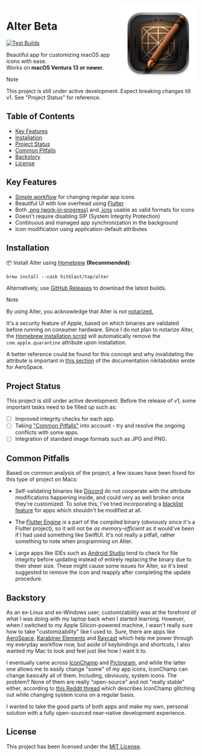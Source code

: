 <img src="macos/Runner/Assets.xcassets/AppIcon.appiconset/icon_512x512@2x.png" width="40%" height="40%" align="right" alt="Alter Icon">

# Alter Beta

[![Test Builds](https://github.com/hitblast/Alter/actions/workflows/build.yml/badge.svg)](https://github.com/hitblast/Alter/actions/workflows/build.yml)

Beautiful app for customizing macOS app icons with ease. <br>
Works on **macOS Ventura 13 or newer.**

> [!NOTE]
> This project is still under active development. Expect breaking changes till v1. See "Project Status" for reference.

## Table of Contents

- [Key Features](#key-features)
- [Installation](#installation)
- [Project Status](#project-status)
- [Common Pitfalls](#common-pitfalls)
- [Backstory](#backstory)
- [License](#license)

## Key Features

- [Simple workflow]() for changing regular app icons
- Beautiful UI with low overhead using [Flutter](https://flutter.dev/)
- Both [.png (work-in-progress)]() and [.icns]() usable as valid formats for icons
- Doesn't require disabling SIP (System Integrity Protection)
- Continuous and managed app synchronization in the background
- Icon modification using application-default attributes

## Installation

📦 Install Alter using [Homebrew](https://brew.sh/) **(Recommended)**:

```
brew install --cask hitblast/tap/alter
```

Alternatively, use [GitHub Releases](https://github.com/hitblast/alter/releases) to download the latest builds.

> [!NOTE]
> By using Alter, you acknowledge that Alter is not [notarized.](https://developer.apple.com/documentation/security/notarizing_macos_software_before_distribution)
>
> It's a security feature of Apple, based on which binaries are validated before running on consumer hardware. Since I do not plan to notarize Alter, the [Homebrew installation script]() will automatically remove the `com.apple.quarantine` attribute upon installation.
>
> A better reference could be found for this concept and why invalidating the attribute is important in [this section](https://developer.apple.com/documentation/security/notarizing_macos_software_before_distribution) of the documentation nikitabobko wrote for AeroSpace.

## Project Status

This project is still under active development. Before the release of v1, some important tasks need to be filled up such as:

- [ ] Improved integrity checks for each app.
- [ ] Taking ["Common Pitfalls"](#common-pitfalls) into account - try and resolve the ongoing conflicts with some apps.
- [ ] Integration of standard image formats such as JPG and PNG.

## Common Pitfalls

Based on common analysis of the project, a few issues have been found for this type of project on Macs:

- Self-validating binaries like [Discord]() do not cooperate with the attribute
modifications happening inside, and could very as well broken once they're
customized. To solve this, I've tried incorporating a [blacklist feature]() for
apps which shouldn't be modified at all.

- The [Flutter Engine](https://github.com/flutter/engine) is a part of the
compiled binary (obviously since it's a Flutter project), so it will not be *as
memory-efficient* as it would've been if I had used something like SwiftUI. It's
not really a pitfall, rather something to note when programming on Alter.

- Large apps like IDEs such as [Android Studio]() tend to
check for file integrity before updating instead of entirely replacing the
binary due to their sheer size. These might cause some issues for Alter, so it's
best suggested to remove the icon and reapply after completing the update
procedure.

## Backstory
As an ex-Linux and ex-Windows user, customizability was at the forefront of what
I was doing with my laptop back when I started learning. However, when I
switched to my Apple Silicon-powered machine, I wasn't really sure how to take
"customizability" like I used to. Sure, there are apps like
[AeroSpace](https://github.com/nikitabobko/AeroSpace), [Karabiner
Elements](https://karabiner-elements.pqrs.org/) and
[Raycast](https://www.raycast.com/) which help me power through my everyday
workflow now, but aside of keybindings and shortcuts, I also wanted my Mac to
look and feel just like how I want it to.

I eventually came across
[IconChamp](https://www.macenhance.com/iconchamp.html)
and [Pictogram](https://pictogramapp.com/), and while the latter one allows me
to easily change "some" of my app icons, IconChamp can change basically all of
them. Including, obviously, system icons. The problem? None of them are really
"open-source" and not "really stable" either, according to [this Reddit
thread](https://www.reddit.com/r/macapps/comments/1dm1uad/has_iconchamp_been_abandoned/)
which describes IconChamp glitching out while changing system icons on a regular
basis.

I wanted to take the good parts of both apps and make my own, personal solution
with a fully open-sourced near-native development experience.

## License

This project has been licensed under the [MIT License](./LICENSE).
